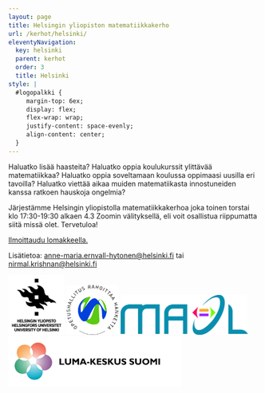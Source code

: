 ```yaml
---
layout: page
title: Helsingin yliopiston matematiikkakerho
url: /kerhot/helsinki/
eleventyNavigation:
  key: helsinki
  parent: kerhot
  order: 3
  title: Helsinki
style: |
  #logopalkki {
     margin-top: 6ex;
     display: flex;
     flex-wrap: wrap;
     justify-content: space-evenly;
     align-content: center;
  }
---
```


Haluatko lisää haasteita? Haluatko oppia koulukurssit ylittävää matematiikkaa? Haluatko oppia soveltamaan koulussa oppimaasi uusilla eri tavoilla? Haluatko viettää aikaa muiden matematiikasta innostuneiden kanssa ratkoen hauskoja ongelmia?

Järjestämme Helsingin yliopistolla matematiikkakerhoa joka toinen torstai klo 17:30-19:30 alkaen 4.3 Zoomin välityksellä, eli voit osallistua riippumatta siitä missä olet. Tervetuloa!

[Ilmoittaudu lomakkeella.](https://forms.office.com/Pages/ResponsePage.aspx?id=WXWumNwQiEKOLkWT5i_j7nK1ra1Cs5BOpZcnfsgZiSpUNU1QRkNaQkdGUDUxOFNaWVUzSE80OTNMMS4u)

Lisätietoa: <anne-maria.ernvall-hytonen@helsinki.fi> tai <nirmal.krishnan@helsinki.fi>

<div id="logopalkki">
<img src="/kuvat/hy.jpg" alt="Helsingin Yliopisto" height="120"/>
<img src="/kuvat/oph.png" alt="Opetushallitus rahoittaa hanketta" height="100"/>
<img src="/kuvat/maol.jpg" alt="MAOL" height="80"/>
<img src="/kuvat/lumakeskus.jpg" alt="LUMA-keskus Suomi" height="100"/>
</div>

